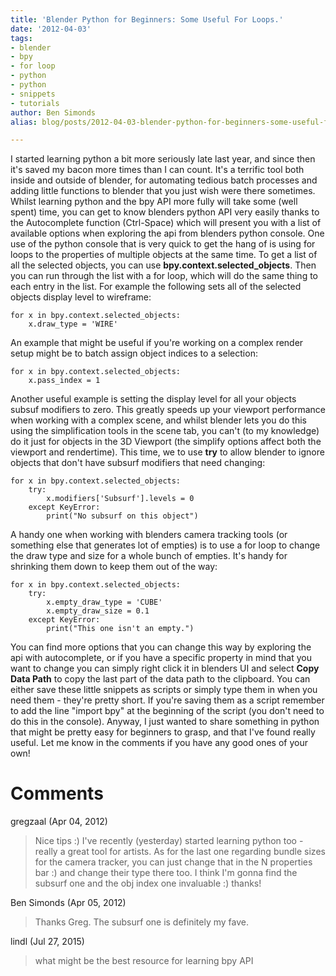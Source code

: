 ```yaml
---
title: 'Blender Python for Beginners: Some Useful For Loops.'
date: '2012-04-03'
tags:
- blender
- bpy
- for loop
- python
- python
- snippets
- tutorials
author: Ben Simonds
alias: blog/posts/2012-04-03-blender-python-for-beginners-some-useful-for-loops

---
```


I started learning python a bit more seriously late last year, and since then it's saved my bacon more times than I can count. It's a terrific tool both inside and outside of blender, for automating tedious batch processes and adding little functions to blender that you just wish were there sometimes. Whilst learning python and the bpy API more fully will take some (well spent) time, you can get to know blenders python API very easily thanks to the Autocomplete function (Ctrl-Space) which will present you with a list of available options when exploring the api from blenders python console. One use of the python console that is very quick to get the hang of is using for loops to the properties of multiple objects at the same time. To get a list of all the selected objects, you can use **bpy.context.selected_objects**. Then you can run through the list with a for loop, which will do the same thing to each entry in the list. For example the following sets all of the selected objects display level to wireframe: 
    
    
    for x in bpy.context.selected_objects:
        x.draw_type = 'WIRE'

An example that might be useful if you're working on a complex render setup might be to batch assign object indices to a selection: 
    
    
    for x in bpy.context.selected_objects:
        x.pass_index = 1

Another useful example is setting the display level for all your objects subsuf modifiers to zero. This greatly speeds up your viewport performance when working with a complex scene, and whilst blender lets you do this using the simplification tools in the scene tab, you can't (to my knowledge) do it just for objects in the 3D Viewport (the simplify options affect both the viewport and rendertime). This time, we to use **try** to allow blender to ignore objects that don't have subsurf modifiers that need changing: 
    
    
    for x in bpy.context.selected_objects:
        try:
            x.modifiers['Subsurf'].levels = 0
        except KeyError:
            print("No subsurf on this object")

A handy one when working with blenders camera tracking tools (or something else that generates lot of empties) is to use a for loop to change the draw type and size for a whole bunch of empties. It's handy for shrinking them down to keep them out of the way: 
    
    
    for x in bpy.context.selected_objects:
        try:
            x.empty_draw_type = 'CUBE'
            x.empty_draw_size = 0.1
        except KeyError:
            print("This one isn't an empty.")

You can find more options that you can change this way by exploring the api with autocomplete, or if you have a specific property in mind that you want to change you can simply right click it in blenders UI and select **Copy Data Path** to copy the last part of the data path to the clipboard. You can either save these little snippets as scripts or simply type them in when you need them - they're pretty short. If you're saving them as a script remember to add the line "import bpy" at the beginning of the script (you don't need to do this in the console). Anyway, I just wanted to share something in python that might be pretty easy for beginners to grasp, and that I've found really useful. Let me know in the comments if you have any good ones of your own!





# Comments


gregzaal (Apr 04, 2012)
> Nice tips :) I've recently (yesterday) started learning python too - really a great tool for artists.
> As for the last one regarding bundle sizes for the camera tracker, you can just change that in the N properties bar :) and change their type there too.
> I think I'm gonna find the subsurf one and the obj index one invaluable :) thanks!

Ben Simonds (Apr 05, 2012)
> Thanks Greg. The subsurf one is definitely my fave.

lindl (Jul 27, 2015)
> what might be the best resource for learning bpy API
